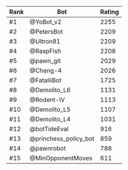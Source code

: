 Rank|Bot|Rating
---|---|---
#1|@YoBot_v2|2255
#2|@PetersBot|2209
#3|@Ultron81|2209
#4|@RaspFish|2208
#5|@pawn_git|2029
#6|@Cheng-4|2026
#7|@FataliiBot|1725
#8|@Demolito_L6|1131
#9|@Rodent-IV|1113
#10|@Demolito_L5|1107
#11|@Demolito_L4|1031
#12|@botTideEval|916
#13|@princhess_policy_bot|859
#14|@pawnrobot|788
#15|@MinOpponentMoves|611
